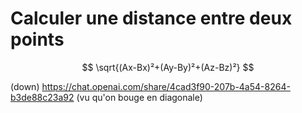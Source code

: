 # Calculer une distance entre deux points

$$ 	\sqrt{(Ax-Bx)²+(Ay-By)²+(Az-Bz)²} $$

(down) https://chat.openai.com/share/4cad3f90-207b-4a54-8264-b3de88c23a92 (vu qu'on bouge en diagonale)
